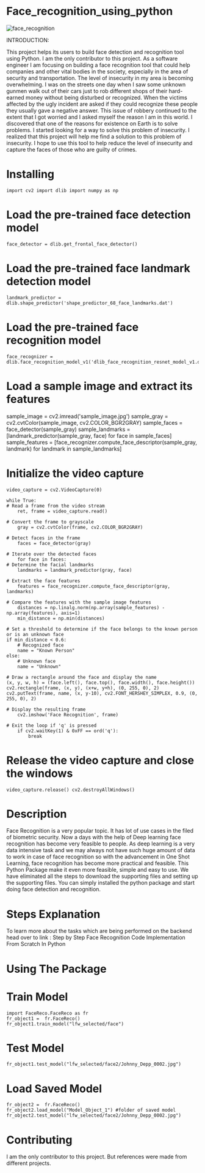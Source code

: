 # Face_recognition_using_python
![face_recognition](https://github.com/Robson-Ali/Face_recognition_using_python/assets/99282807/81b8c171-f510-435a-90c2-d51a4d55c17a)

INTRODUCTION:

This project helps its users to build face detection and recognition tool using Python. I am the only contributor to this project. As a software engineer I am focusing on building a face recognition tool that could help companies and other vital bodies in the society, especially in the area of security and transportation. The level of insecurity in my area is becoming overwhelming. I was on the streets one day when I saw some unknown gunmen walk out of their cars just to rob different shops of their hard-earned money without being disturbed or recognized. When the victims affected by the ugly incident are asked if they could recognize these people they usually gave a negative answer. This issue of robbery continued to the extent that I got worried and I asked myself the reason I am in this world. I discovered that one of the reasons for existence on Earth is to solve problems. I started looking for a way to solve this problem of insecurity. I realized that this project will help me find a solution to this problem of insecurity. I hope to use this tool to help reduce the level of insecurity and capture the faces of those who are guilty of crimes.

# Installing
    import cv2 import dlib import numpy as np

# Load the pre-trained face detection model
    face_detector = dlib.get_frontal_face_detector()

# Load the pre-trained face landmark detection model
    landmark_predictor = dlib.shape_predictor('shape_predictor_68_face_landmarks.dat')

# Load the pre-trained face recognition model
    face_recognizer = dlib.face_recognition_model_v1('dlib_face_recognition_resnet_model_v1.dat')

# Load a sample image and extract its features
sample_image = cv2.imread('sample_image.jpg') sample_gray = cv2.cvtColor(sample_image, cv2.COLOR_BGR2GRAY) sample_faces = face_detector(sample_gray) sample_landmarks = [landmark_predictor(sample_gray, face) for face in sample_faces] sample_features = [face_recognizer.compute_face_descriptor(sample_gray, landmark) for landmark in sample_landmarks]

# Initialize the video capture
    video_capture = cv2.VideoCapture(0)

    while True: 
    # Read a frame from the video stream 
        ret, frame = video_capture.read()

    # Convert the frame to grayscale
        gray = cv2.cvtColor(frame, cv2.COLOR_BGR2GRAY)

    # Detect faces in the frame
        faces = face_detector(gray)

    # Iterate over the detected faces
        for face in faces:
    # Determine the facial landmarks
        landmarks = landmark_predictor(gray, face)

    # Extract the face features
        features = face_recognizer.compute_face_descriptor(gray, landmarks)

    # Compare the features with the sample image features
        distances = np.linalg.norm(np.array(sample_features) - np.array(features), axis=1)
        min_distance = np.min(distances)

    # Set a threshold to determine if the face belongs to the known person or is an unknown face
    if min_distance < 0.6:
        # Recognized face
        name = "Known Person"
    else:
        # Unknown face
        name = "Unknown"

    # Draw a rectangle around the face and display the name
    (x, y, w, h) = (face.left(), face.top(), face.width(), face.height())
    cv2.rectangle(frame, (x, y), (x+w, y+h), (0, 255, 0), 2)
    cv2.putText(frame, name, (x, y-10), cv2.FONT_HERSHEY_SIMPLEX, 0.9, (0, 255, 0), 2)

    # Display the resulting frame
        cv2.imshow('Face Recognition', frame)

    # Exit the loop if 'q' is pressed
        if cv2.waitKey(1) & 0xFF == ord('q'):
            break
# Release the video capture and close the windows
    video_capture.release() cv2.destroyAllWindows()

# Description
Face Recognition is a very popular topic. It has lot of use cases in the filed of biometric security. Now a days with the help of Deep learning face recognition has become very feasible to people. As deep learning is a very data intensive task and we may always not have such huge amount of data to work in case of face recognition so with the advancement in One Shot Learning, face recognition has become more practical and feasible. This Python Package make it even more feasible, simple and easy to use. We have eliminated all the steps to download the supporting files and setting up the supporting files. You can simply installed the python package and start doing face detection and recognition.

# Steps Explanation
To learn more about the tasks which are being performed on the backend head over to link : Step by Step Face Recognition Code Implementation From Scratch In Python

# Using The Package
# Train Model
    import FaceReco.FaceReco as fr
    fr_object1 =  fr.FaceReco()
    fr_object1.train_model("lfw_selected/face")
# Test Model
    fr_object1.test_model("lfw_selected/face2/Johnny_Depp_0002.jpg")
# Load Saved Model
    fr_object2 =  fr.FaceReco()
    fr_object2.load_model("Model_Object_1") #folder of saved model
    fr_object2.test_model("lfw_selected/face2/Johnny_Depp_0002.jpg")
# Contributing
I am the only contributor to this project. But references were made from different projects.
